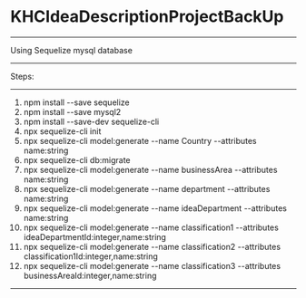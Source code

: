 # KHCIdeaDescriptionProjectBackUp
***
Using Sequelize mysql database
***
Steps:
***

1. npm install --save sequelize        
2. npm install --save mysql2
3. npm install --save-dev sequelize-cli
4. npx sequelize-cli init
5. npx sequelize-cli model:generate --name Country --attributes name:string 
6. npx sequelize-cli db:migrate
7. npx sequelize-cli model:generate --name businessArea --attributes name:string  
8. npx sequelize-cli model:generate --name department --attributes name:string
9. npx sequelize-cli model:generate --name ideaDepartment --attributes name:string 
10. npx sequelize-cli model:generate --name classification1 --attributes ideaDepartmentId:integer,name:string 
11. npx sequelize-cli model:generate --name classification2 --attributes classification1Id:integer,name:string 
12. npx sequelize-cli model:generate --name classification3 --attributes businessAreaId:integer,name:string 

***
